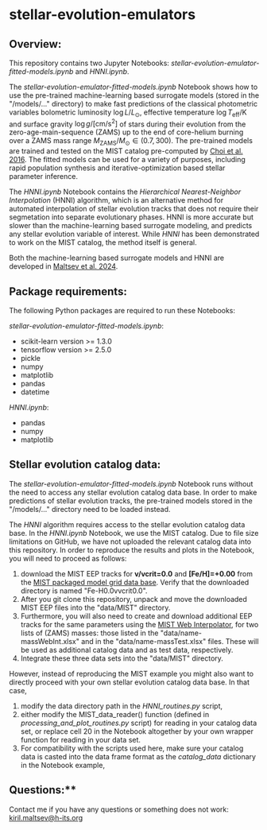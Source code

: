 # stellar-evolution-emulators

## **Overview:**

This repository contains two Jupyter Notebooks: *stellar-evolution-emulator-fitted-models.ipynb* and *HNNI.ipynb*. 

The *stellar-evolution-emulator-fitted-models.ipynb* Notebook shows how to use the pre-trained machine-learning based surrogate models (stored in the "/models/..." directory) to make fast predictions of the classical photometric variables bolometric luminosity $\log L/L_\odot$, effective temperature $\log T_\mathrm{eff}/\mathrm{K}$ and surface gravity $\log g/\mathrm{[cm/s^2]}$ of stars during their evolution from the zero-age-main-sequence (ZAMS) up to the end of core-helium burning over a ZAMS mass range $M_\mathrm{ZAMS}/M_\odot \in (0.7, 300)$. The pre-trained models are trained and tested on the MIST catalog pre-computed by [Choi et al. 2016](https://ui.adsabs.harvard.edu/abs/2016ApJ...823..102C/abstract). The fitted models can be used for a variety of purposes, including rapid population synthesis and iterative-optimization based stellar parameter inference.

The *HNNI.ipynb* Notebook contains the *Hierarchical Nearest-Neighbor Interpolation* (HNNI) algorithm, which is an alternative method for automated interpolation of stellar evolution tracks that does not require their segmetation into separate evolutionary phases. HNNI is more accurate but slower than the machine-learning based surrogate modeling, and predicts any stellar evolution variable of interest. While *HNNI* has been demonstrated to work on the MIST catalog, the method itself is general.

Both the machine-learning based surrogate models and HNNI are developed in [Maltsev et al. 2024](https://ui.adsabs.harvard.edu/abs/2024A%26A...681A..86M/abstract).

## **Package requirements:**
The following Python packages are required to run these Notebooks:

*stellar-evolution-emulator-fitted-models.ipynb*:
- scikit-learn version >= 1.3.0
- tensorflow version >= 2.5.0
- pickle
- numpy
- matplotlib
- pandas
- datetime

*HNNI.ipynb*:
- pandas
- numpy
- matplotlib

## **Stellar evolution catalog data:**
The *stellar-evolution-emulator-fitted-models.ipynb* Notebook runs without the need to access any stellar evolution catalog data base. In order to make predictions of stellar evolution tracks, the pre-trained models stored in the "/models/..." directory need to be loaded instead.

The *HNNI* algorithm requires access to the stellar evolution catalog data base. In the *HNNI.ipynb* Notebook, we use the MIST catalog. Due to file size limitations on GitHub, we have not uploaded the relevant catalog data into this repository. In order to reproduce the results and plots in the Notebook, you will need to proceed as follows:
1. download the MIST EEP tracks for **v/vcrit=0.0** and **[Fe/H]=+0.00** from the [MIST packaged model grid data base](https://waps.cfa.harvard.edu/MIST/model_grids.html#eeps). Verify that the downloaded directory is named "Fe-H0.0vvcrit0.0".
2. After you git clone this repository, unpack and move the downloaded MIST EEP files into the "data/MIST" directory.
3. Furthermore, you will also need to create and download additional EEP tracks for the same parameters using the [MIST Web Interpolator](https://waps.cfa.harvard.edu/MIST/interp_tracks.html), for two lists of (ZAMS) masses: those listed in the "data/name-massWebInt.xlsx" and in the "data/name-massTest.xlsx" files. These will be used as additional catalog data and as test data, respectively.
4. Integrate these three data sets into the "data/MIST" directory.
   
However, instead of reproducing the MIST example you might also want to directly proceed with your own stellar evolution catalog data base. In that case, 
1. modify the data directory path in the *HNNI_routines.py* script,
2. either modify the MIST_data_reader() function (defined in *processing_and_plot_routines.py* script) for reading in your catalog data set,
   or replace cell 20 in the Notebook altogether by your own wrapper function for reading in your data set.
3. For compatibility with the scripts used here, make sure your catalog data is casted into the data frame format as the *catalog_data* dictionary in the Notebook example, 

## Questions:**
Contact me if you have any questions or something does not work: kiril.maltsev@h-its.org
